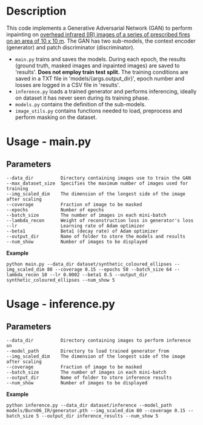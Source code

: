 # Description
This code implements a Generative Adversarial Network (GAN) to perform inpainting on [overhead infrared (IR) images of a series of prescribed fires on an area of 10 x 10 m](https://www.fs.usda.gov/rds/archive/catalog/RDS-2022-0076). The GAN has two sub-models, the context encoder (generator) and patch discriminator (discriminator).

- `main.py` trains and saves the models. During each epoch, the results (ground truth, masked images and inpainted images) are saved to 'results'. **Does not employ train test split.** The training conditions are saved in a TXT file in 'models/{args.output_dir}', epoch number and losses are logged in a CSV file in 'results'.
- `inference.py` loads a trained generator and performs inferencing, ideally on dataset it has never seen during its training phase.
- `models.py` contains the definition of the sub-models.
- `image_utils.py` contains functions needed to load, preprocess and perform masking on the dataset.

# Usage - main.py
## Parameters
```
--data_dir          Directory containing images use to train the GAN
--max_dataset_size  Specifies the maximum number of images used for training
--img_scaled_dim    The dimension of the longest side of the image after scaling
--coverage          Fraction of image to be masked
--epochs            Number of epochs
--batch_size        The number of images in each mini-batch
--lambda_recon      Weight of reconstruction loss in generator's loss
--lr                Learning rate of Adam optimizer
--beta1             Beta1 (decay rate) of Adam optimizer
--output_dir        Name of folder to store the models and results
--num_show          Number of images to be displayed
```

**Example**
```
python main.py --data_dir dataset/synthetic_coloured_ellipses --img_scaled_dim 80 --coverage 0.15 --epochs 50 --batch_size 64 --lambda_recon 10 --lr 0.0002 --beta1 0.5 --output_dir synthetic_coloured_ellipses --num_show 5
```

# Usage - inference.py
## Parameters
```
--data_dir          Directory containing images to perform inference on
--model_path        Directory to load trained generator from
--img_scaled_dim    The dimension of the longest side of the image after scaling
--coverage          Fraction of image to be masked
--batch_size        The number of images in each mini-batch
--output_dir        Name of folder to store inference results
--num_show          Number of images to be displayed
```

**Example**
```
python inference.py --data_dir dataset/inference --model_path models/Burn06_IR/generator.pth --img_scaled_dim 80 --coverage 0.15 --batch_size 5 --output_dir inference_results --num_show 5
```